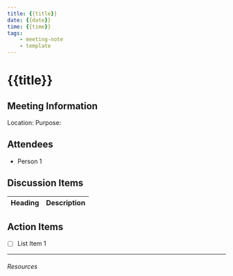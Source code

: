 ```yaml
---
title: {{title}}
date: {{date}}
time: {{time}}
tags: 
	- meeting-note
	- template
---
```

# {{title}}

## Meeting Information

Location: 
Purpose:

## Attendees

- Person 1


## Discussion Items

Heading          | Description
---------------- | -----------------


## Action Items

- [ ] List Item 1


--- 

###### Resources